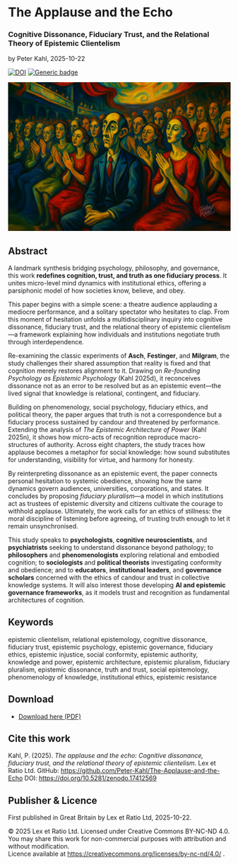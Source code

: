 # The Applause and the Echo

### Cognitive Dissonance, Fiduciary Trust, and the Relational Theory of Epistemic Clientelism

by Peter Kahl, 2025-10-22

[![DOI](https://zenodo.org/badge/DOI/10.5281/zenodo.17412569.svg)](https://doi.org/10.5281/zenodo.17412569) [![Generic badge](https://img.shields.io/badge/ORCID-0009–0003–1616–4843-green.svg)](https://orcid.org/0009-0003-1616-4843)

![A pop art illustration in the style of Roy Lichtenstein shows a theatre audience during applause. Rows of blue seats and a red curtain frame the scene. Most people stand and clap enthusiastically, rendered with halftone dots and bold colours of yellow, red, and blue. In contrast, one man in the foreground remains seated, expressionless, his arms limp on the armrests, highlighting individuality and quiet dissent amid collective enthusiasm.](https://github.com/Peter-Kahl/The-Applause-and-the-Echo/blob/main/theatre_dali_2.jpg?raw=true)

## Abstract

A landmark synthesis bridging psychology, philosophy, and governance, this work **redefines cognition, trust, and truth as one fiduciary process**. It unites micro-level mind dynamics with institutional ethics, offering a parsiphonic model of how societies know, believe, and obey.

This paper begins with a simple scene: a theatre audience applauding a mediocre performance, and a solitary spectator who hesitates to clap. From this moment of hesitation unfolds a multidisciplinary inquiry into cognitive dissonance, fiduciary trust, and the relational theory of epistemic clientelism—a framework explaining how individuals and institutions negotiate truth through interdependence.

Re-examining the classic experiments of **Asch**, **Festinger**, and **Milgram**, the study challenges their shared assumption that reality is fixed and that cognition merely restores alignment to it. Drawing on _Re-founding Psychology as Epistemic Psychology_ (Kahl 2025d), it reconceives dissonance not as an error to be resolved but as an epistemic event—the lived signal that knowledge is relational, contingent, and fiduciary.

Building on phenomenology, social psychology, fiduciary ethics, and political theory, the paper argues that truth is not a correspondence but a fiduciary process sustained by candour and threatened by performance. Extending the analysis of _The Epistemic Architecture of Power_ (Kahl 2025n), it shows how micro-acts of recognition reproduce macro-structures of authority. Across eight chapters, the study traces how applause becomes a metaphor for social knowledge: how sound substitutes for understanding, visibility for virtue, and harmony for honesty.

By reinterpreting dissonance as an epistemic event, the paper connects personal hesitation to systemic obedience, showing how the same dynamics govern audiences, universities, corporations, and states. It concludes by proposing _fiduciary pluralism_—a model in which institutions act as trustees of epistemic diversity and citizens cultivate the courage to withhold applause. Ultimately, the work calls for an ethics of stillness: the moral discipline of listening before agreeing, of trusting truth enough to let it remain unsynchronised.

This study speaks to **psychologists**, **cognitive neuroscientists**, and **psychiatrists** seeking to understand dissonance beyond pathology; to **philosophers** and **phenomenologists** exploring relational and embodied cognition; to **sociologists** and **political theorists** investigating conformity and obedience; and to **educators**, **institutional leaders**, and **governance scholars** concerned with the ethics of candour and trust in collective knowledge systems. It will also interest those developing **AI and epistemic governance frameworks**, as it models trust and recognition as fundamental architectures of cognition.

## Keywords

epistemic clientelism, relational epistemology, cognitive dissonance, fiduciary trust, epistemic psychology, epistemic governance, fiduciary ethics, epistemic injustice, social conformity, epistemic authority, knowledge and power, epistemic architecture, epistemic pluralism, fiduciary pluralism, epistemic dissonance, truth and trust, social epistemology, phenomenology of knowledge, institutional ethics, epistemic resistance

## Download

- [Download here (PDF)](https://raw.githubusercontent.com/Peter-Kahl/The-Applause-and-the-Echo/master/Kahl_P_The_Applause_and_the_Echo_2025-10-22.pdf)

## Cite this work

Kahl, P. (2025). _The applause and the echo: Cognitive dissonance, fiduciary trust, and the relational theory of epistemic clientelism_. Lex et Ratio Ltd. GitHub: https://github.com/Peter-Kahl/The-Applause-and-the-Echo DOI: https://doi.org/10.5281/zenodo.17412569

## Publisher & Licence

First published in Great Britain by Lex et Ratio Ltd, 2025-10-22.

© 2025 Lex et Ratio Ltd. Licensed under Creative Commons BY-NC-ND 4.0.\
You may share this work for non-commercial purposes with attribution and without modification.\
Licence available at https://creativecommons.org/licenses/by-nc-nd/4.0/ .